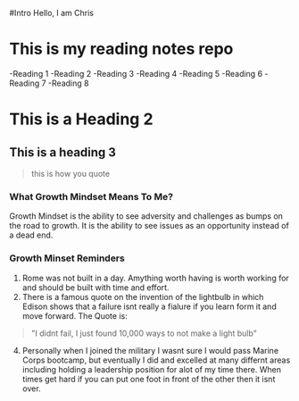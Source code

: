#Intro
Hello, I am Chris 

# This is my reading notes repo

-Reading 1
-Reading 2
-Reading 3
-Reading 4
-Reading 5
-Reading 6
-Reading 7
-Reading 8

# This is a Heading 2
## This is a heading 3


>this is how you quote

### What Growth Mindset Means To Me?
Growth Mindset is the ability to see adversity and challenges as bumps on the road to growth. It is the ability to see issues as an opportunity instead of a dead end.

### Growth Minset Reminders
1. Rome was not built in a day. Amything worth having is worth working for and should be built with time and effort. 
2. There is a famous quote on the invention of the lightbulb in which Edison shows that a failure isnt really a fialure if you learn form it and move forward. The Quote is:
>"I didnt fail, I just found 10,000 ways to not make a light bulb" 
4. Personally when I joined the military I wasnt sure I would pass Marine Corps bootcamp, but eventually I did and excelled at many differnt areas including holding a leadership position for alot of my time there. When times get hard if you can put one foot in front of the other then it isnt over.

